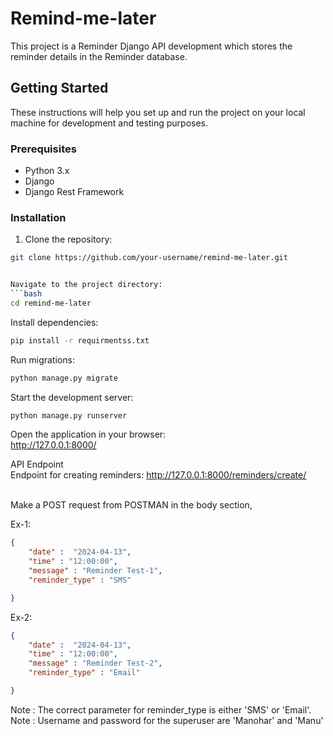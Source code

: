 # Remind-me-later

This project is a Reminder Django API development which stores the reminder details in the Reminder database.

## Getting Started

These instructions will help you set up and run the project on your local machine for development and testing purposes.

### Prerequisites

- Python 3.x
- Django
- Django Rest Framework

### Installation

1. Clone the repository:

 ```bash
 git clone https://github.com/your-username/remind-me-later.git


Navigate to the project directory:
```bash
cd remind-me-later
```

Install dependencies:
```bash
pip install -r requirmentss.txt
```

Run migrations:
```bash
python manage.py migrate
```

Start the development server:
```bash
python manage.py runserver
```

Open the application in your browser: 
<br> http://127.0.0.1:8000/

API Endpoint <br>
Endpoint for creating reminders: http://127.0.0.1:8000/reminders/create/

<br>
Make a POST request from POSTMAN in the body section,
<br>

Ex-1:
```json
{
    "date" :  "2024-04-13",
    "time" : "12:00:00",
    "message" : "Reminder Test-1",
    "reminder_type" : "SMS"

}
```


Ex-2:
```json
{
    "date" :  "2024-04-13",
    "time" : "12:00:00",
    "message" : "Reminder Test-2",
    "reminder_type" : "Email"

}
```

Note : The correct parameter for reminder_type is either 'SMS' or 'Email'.
Note : Username and password for the superuser are 'Manohar' and 'Manu'
